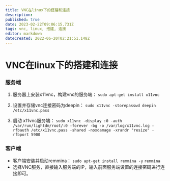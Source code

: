 ```yaml
---
title: VNC在linux下的搭建和连接
description: 
published: true
date: 2023-02-22T09:06:15.731Z
tags: vnc, linux, 搭建, 连接
editor: markdown
dateCreated: 2022-06-20T02:21:51.148Z
---
```


# VNC在linux下的搭建和连接
### 服务端

1. 服务器上安装x11vnc，构建vnc的服务端：
`sudo apt-get install x11vnc`

1. 设置并存储vnc连接密码为deepin：
`sudo x11vnc -storepasswd deepin /etc/x11vnc.pass`

1. 启动 x11vnc服务端：
`sudo x11vnc -display :0 -auth /var/run/lightdm/root/:0 -forever -bg -o /var/log/x11vnc.log -rfbauth /etc/x11vnc.pass -shared -noxdamage -xrandr "resize" -rfbport 5900`

### 客户端

- 客户端安装并启动remmina：
`sudo apt-get install remmina -y`
`remmina`
- 选择VNC服务，直接输入服务端的IP，输入前面服务端设置的连接密码进行连接即可。
